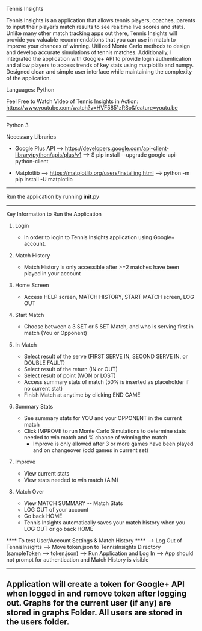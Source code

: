 Tennis Insights


Tennis Insights is an application that allows tennis players, coaches, parents to input their player’s match results to see realtime live scores and stats. Unlike many other match tracking apps out there, Tennis Insights will provide you valuable recommendations that you can use in match to improve your chances of winning. Utilized Monte Carlo methods to design and develop accurate simulations of tennis matches. Additionally, I integrated the application with Google+ API to provide login authentication and allow players to access trends of key stats using matplotlib and numpy. Designed clean and simple user interface while maintaining the complexity of the application. 

Languages: Python

Feel Free to Watch Video of Tennis Insights in Action:
https://www.youtube.com/watch?v=HVF5851zRSo&feature=youtu.be

-----
Python 3

Necessary Libraries

- Google Plus API 
--> https://developers.google.com/api-client-library/python/apis/plus/v1
--> $ pip install --upgrade google-api-python-client

- Matplotlib
--> https://matplotlib.org/users/installing.html
--> python -m pip install -U matplotlib

-----

Run the application by running __init__.py 

-----
Key Information to Run the Application

1. Login 
	- In order to login to Tennis Insights application using Google+ account. 

2. Match History
	- Match History is only accessible after >=2 matches have been played in your account

3. Home Screen
	- Access HELP screen, MATCH HISTORY, START MATCH screen, LOG OUT

4. Start Match
	- Choose between a 3 SET or 5 SET Match, and who is serving first in match (You or Opponent)

5. In Match
	- Select result of the serve (FIRST SERVE IN, SECOND SERVE IN, or DOUBLE FAULT)
	- Select result of the return (IN or OUT)
	- Select result of point (WON or LOST)
	- Access summary stats of match (50% is inserted as placeholder if no current stat)
	- Finish Match at anytime by clicking END GAME

6. Summary Stats
	- See summary stats for YOU and your OPPONENT in the current match
	- Click IMPROVE to run Monte Carlo Simulations to determine stats needed to win match and % chance of winning the match
		- Improve is only allowed after 3 or more games have been played and on changeover (odd games in current set)

7. Improve
	- View current stats
	- View stats needed to win match (AIM)

8. Match Over
	- View MATCH SUMMARY -- Match Stats
	- LOG OUT of your account
	- Go back HOME 
	- Tennis Insights automatically saves your match history when you LOG OUT or go back HOME

	
**** To test User/Account Settings & Match History ****
	--> Log Out of TennisInsights
	--> Move token.json to TennisInsights Directory (sampleToken --> token.json)
	--> Run Application and Log In
	--> App should not prompt for authentication and Match History is visible

-----
Application will create a token for Google+ API when logged in and remove token after logging out. Graphs for the current user (if any) are stored in graphs Folder. All users are stored in the users folder.
-----